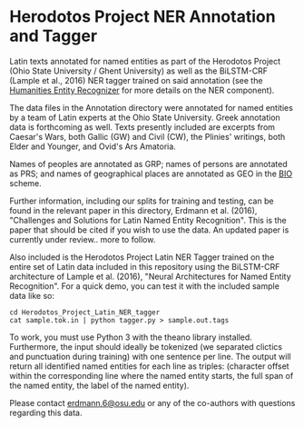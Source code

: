 # Herodotos Project NER Annotation and Tagger

Latin texts annotated for named entities as part of the Herodotos Project (Ohio State University / Ghent University) as well as the BiLSTM-CRF (Lample et al., 2016) NER tagger trained on said annotation (see the [Humanities Entity Recognizer](https://github.com/alexerdmann/HER) for more details on the NER component).

The data files in the Annotation directory were annotated for named entities by a team of Latin experts at the Ohio State University. Greek annotation data is forthcoming as well. Texts presently included are excerpts from Caesar's Wars, both Gallic (GW) and Civil (CW), the Plinies' writings, both Elder and Younger, and Ovid's Ars Amatoria.

Names of peoples are annotated as GRP; names of persons are annotated as PRS; and names of geographical places are annotated as GEO in the [BIO](https://en.wikipedia.org/wiki/Inside–outside–beginning_(tagging)) scheme.

Further information, including our splits for training and testing, can be found in the relevant paper in this directory, Erdmann et al. (2016), "Challenges and Solutions for Latin Named Entity Recognition". This is the paper that should be cited if you wish to use the data. An updated paper is currently under review.. more to follow.

Also included is the Herodotos Project Latin NER Tagger trained on the entire set of Latin data included in this repository using the BiLSTM-CRF architecture of Lample et al. (2016), "Neural Architectures for Named Entity Recognition". For a quick demo, you can test it with the included sample data like so:

```
cd Herodotos_Project_Latin_NER_tagger
cat sample.tok.in | python tagger.py > sample.out.tags
```

To work, you must use Python 3 with the theano library installed. Furthermore, the input should ideally be tokenized (we separated clictics and punctuation during training) with one sentence per line. The output will return all identified named entities for each line as triples: (character offset within the corresponding line where the named entity starts, the full span of the named entity, the label of the named entity).

Please contact erdmann.6@osu.edu or any of the co-authors with questions regarding this data.

